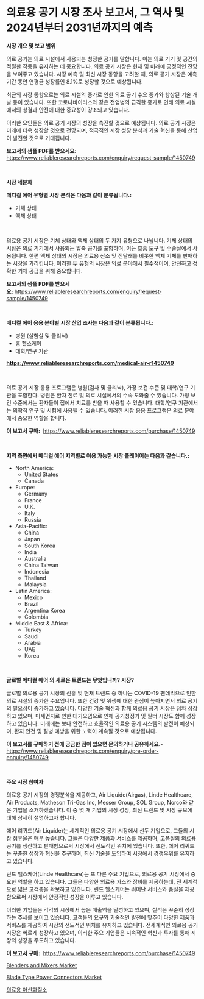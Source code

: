 <p><h1>의료용 공기 시장 조사 보고서, 그 역사 및 2024년부터 2031년까지의 예측</h1></p><p><strong>시장 개요 및 보고 범위</strong></p>
<p><p>의료 공기는 의료 시설에서 사용되는 청정한 공기를 말합니다. 이는 의료 기기 및 공간의 적절한 작동을 유지하는 데 중요합니다. 의료 공기 시장은 현재 및 미래에 긍정적인 전망을 보여주고 있습니다. 시장 예측 및 최신 시장 동향을 고려할 때, 의료 공기 시장은 예측 기간 동안 연평균 성장률인 8.1%로 성장할 것으로 예상됩니다. </p><p>최근의 시장 동향으로는 의료 시설의 증가로 인한 의료 공기 수요 증가와 향상된 기술 개발 등이 있습니다. 또한 코로나바이러스와 같은 전염병의 급격한 증가로 인해 의료 시설에서의 청결과 안전에 대한 중요성이 강조되고 있습니다. </p><p>이러한 요인들은 의료 공기 시장의 성장을 촉진할 것으로 예상됩니다. 의료 공기 시장은 미래에 더욱 성장할 것으로 전망되며, 적극적인 시장 성장 분석과 기술 혁신을 통해 산업이 발전할 것으로 기대됩니다.</p></p>
<p><strong>보고서의 샘플 PDF를 받으세요:</strong> <a href="https://www.reliableresearchreports.com/enquiry/request-sample/1450749">https://www.reliableresearchreports.com/enquiry/request-sample/1450749</a></p>
<p>&nbsp;</p>
<p><strong>시장 세분화</strong></p>
<p><strong>메디컬 에어 유형별 시장 분석은 다음과 같이 분류됩니다.:</strong></p>
<p><ul><li>기체 상태</li><li>액체 상태</li></ul></p>
<p>&nbsp;</p>
<p><p>의료용 공기 시장은 기체 상태와 액체 상태의 두 가지 유형으로 나뉩니다. 기체 상태의 시장은 의료 기기에서 사용되는 압축 공기를 포함하며, 이는 호흡 도구 및 수술실에서 사용됩니다. 한편 액체 상태의 시장은 의료용 산소 및 진달래를 비롯한 액체 기체를 판매하는 시장을 가리킵니다. 이러한 두 유형의 시장은 의료 분야에서 필수적이며, 안전하고 정확한 기체 공급을 위해 중요합니다.</p></p>
<p><strong>보고서의 샘플 PDF를 받으세요:</strong>&nbsp;<a href="https://www.reliableresearchreports.com/enquiry/request-sample/1450749">https://www.reliableresearchreports.com/enquiry/request-sample/1450749</a></p>
<p>&nbsp;</p>
<p><strong> 메디컬 에어 응용 분야별 시장 산업 조사는 다음과 같이 분류됩니다.:</strong></p>
<p><ul><li>병원 (실험실 및 클리닉)</li><li>홈 헬스케어</li><li>대학/연구 기관</li></ul></p>
<p><strong><a href="https://www.reliableresearchreports.com/medical-air-r1450749">https://www.reliableresearchreports.com/medical-air-r1450749</a></strong></p>
<p>&nbsp;</p>
<p><p>의료 공기 시장 응용 프로그램은 병원(검사 및 클리닉), 가정 보건 수준 및 대학/연구 기관을 포함한다. 병원은 환자 진료 및 의료 시설에서의 수속 도와줄 수 있습니다. 가정 보건 수준에서는 환자들이 집에서 치료를 받을 때 사용할 수 있습니다. 대학/연구 기관에서는 의학적 연구 및 시험에 사용될 수 있습니다. 이러한 시장 응용 프로그램은 의료 분야에서 중요한 역할을 합니다.</p></p>
<p><strong>이 보고서 구매:</strong>&nbsp; <a href="https://www.reliableresearchreports.com/purchase/1450749">https://www.reliableresearchreports.com/purchase/1450749</a></p>
<p>&nbsp;</p>
<p><strong>지역 측면에서 메디컬 에어 지역별로 이용 가능한 시장 플레이어는 다음과 같습니다.:</strong></p>
<p><ul>
    <li>
        North America:
        <ul>
            <li>United States</li>
            <li>Canada</li>
        </ul>
    </li>
    <li>
        Europe:
        <ul>
            <li>Germany</li>
            <li>France</li>
            <li>U.K.</li>
            <li>Italy</li>
            <li>Russia</li>
        </ul>
    </li>
    <li>
        Asia-Pacific:
        <ul>
            <li>China</li>
            <li>Japan</li>
            <li>South Korea</li>
            <li>India</li>
            <li>Australia</li>
            <li>China Taiwan</li>
            <li>Indonesia</li>
            <li>Thailand</li>
            <li>Malaysia</li>
        </ul>
    </li>
    <li>
        Latin America:
        <ul>
            <li>Mexico</li>
            <li>Brazil</li>
            <li>Argentina Korea</li>
            <li>Colombia</li>
        </ul>
    </li>
    <li>
        Middle East & Africa:
        <ul>
            <li>Turkey</li>
            <li>Saudi</li>
            <li>Arabia</li>
            <li>UAE</li>
            <li>Korea</li>
        </ul>
    </li>
    </ul></p>
<p>&nbsp;</p>
<p><strong>글로벌 메디컬 에어 의 새로운 트렌드는 무엇입니까? 시장?</strong></p>
<p><p>글로벌 의료용 공기 시장의 신흥 및 현재 트렌드 중 하나는 COVID-19 팬데믹으로 인한 의료 시설의 증가한 수요입니다. 또한 건강 및 위생에 대한 관심이 높아지면서 의료 공기의 필요성이 증가하고 있습니다. 다양한 기술 혁신과 함께 의료용 공기 시장은 점차 성장하고 있으며, 미세먼지로 인한 대기오염으로 인해 공기청정기 및 필터 시장도 함께 성장하고 있습니다. 미래에는 보다 안전하고 효율적인 의료용 공기 시스템의 발전이 예상되며, 환자 안전 및 질병 예방을 위한 노력이 계속될 것으로 예상됩니다.</p></p>
<p><strong>이 보고서를 구매하기 전에 궁금한 점이 있으면 문의하거나 공유하세요.</strong>- <a href="https://www.reliableresearchreports.com/enquiry/pre-order-enquiry/1450749">https://www.reliableresearchreports.com/enquiry/pre-order-enquiry/1450749</a></p>
<p>&nbsp;</p>
<p><strong>주요 시장 참여자</strong></p>
<p><p>의료용 공기 시장의 경쟁분석을 제공하고, Air Liquide(Airgas), Linde Healthcare, Air Products, Matheson Tri-Gas Inc, Messer Group, SOL Group, Norco와 같은 기업을 소개하겠습니다. 이 중 몇 개 기업의 시장 성장, 최신 트렌드 및 시장 규모에 대해 상세히 설명하고자 합니다.</p><p>에어 리퀴드(Air Liquide)는 세계적인 의료용 공기 시장에서 선두 기업으로, 그들의 시장 점유율은 매우 높습니다. 그들은 다양한 제품과 서비스를 제공하며, 고품질의 의료용 공기를 생산하고 판매함으로써 시장에서 선도적인 위치에 있습니다. 또한, 에어 리퀴드는 꾸준한 성장과 혁신을 추구하며, 최신 기술을 도입하여 시장에서 경쟁우위를 유지하고 있습니다.</p><p>린드 헬스케어(Linde Healthcare)는 또 다른 주요 기업으로, 의료용 공기 시장에서 중요한 역할을 하고 있습니다. 그들은 다양한 의료용 가스와 장비를 제공하는데, 전 세계적으로 넓은 고객층을 확보하고 있습니다. 린드 헬스케어는 뛰어난 서비스와 품질을 제공함으로써 시장에서 안정적인 성장을 이루고 있습니다.</p><p>이러한 기업들은 각각의 시장에서 높은 매출액을 달성하고 있으며, 실적은 꾸준히 성장하는 추세를 보이고 있습니다. 고객들의 요구와 기술적인 발전에 맞추어 다양한 제품과 서비스를 제공하여 시장의 선도적인 위치를 유지하고 있습니다. 전세계적인 의료용 공기 시장은 빠르게 성장하고 있으며, 이러한 주요 기업들은 지속적인 혁신과 투자를 통해 시장의 성장을 주도하고 있습니다.</p></p>
<p><strong>이 보고서 구매:</strong>&nbsp;&nbsp;<a href="https://www.reliableresearchreports.com/purchase/1450749">https://www.reliableresearchreports.com/purchase/1450749</a></p>
<p><p><a href="https://github.com/edytherolanlouisejk1miz0wig/Market-Research-Report-List-2/blob/main/blenders-and-mixers-market.md">Blenders and Mixers Market</a></p><p><a href="https://github.com/peachesmcdowel1/Market-Research-Report-List-2/blob/main/blade-type-power-connectors-market.md">Blade Type Power Connectors Market</a></p><p><a href="https://github.com/LanceOlsotn8978/Market-Research-Report-List-1/blob/main/381392820554.md">의료용 아산화질소</a></p></p>
